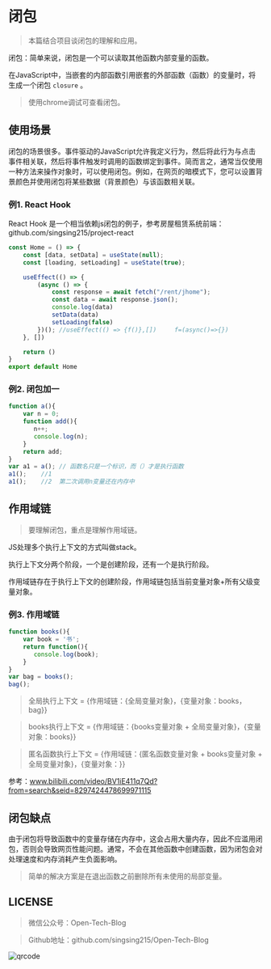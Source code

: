 # 闭包

> 本篇结合项目谈闭包的理解和应用。

闭包：简单来说，闭包是一个可以读取其他函数内部变量的函数。

在JavaScript中，当嵌套的内部函数引用嵌套的外部函数（函数）的变量时，将生成一个闭包 `closure` 。

> 使用chrome调试可查看闭包。

## 使用场景

闭包的场景很多。事件驱动的JavaScript允许我定义行为，然后将此行为与点击事件相关联，然后将事件触发时调用的函数绑定到事件。简而言之，通常当仅使用一种方法来操作对象时，可以使用闭包。例如，在网页的暗模式下，您可以设置背景颜色并使用闭包将某些数据（背景颜色）与该函数相关联。

### 例1. React Hook

React Hook 是一个相当依赖js闭包的例子，参考房屋租赁系统前端：github.com/singsing215/project-react

``` javascript
const Home = () => {
    const [data, setData] = useState(null);
    const [loading, setLoading] = useState(true);

    useEffect(() => {
        (async () => {
            const response = await fetch("/rent/jhome");
            const data = await response.json();
            console.log(data)
            setData(data)
            setLoading(false)
        })(); //useEffect(() => {f()},[])     f=(async()=>{})
    }, [])

    return ()
}
export default Home
```

### 例2. 闭包加一
``` javascript
function a(){
    var n = 0;
    function add(){
       n++;
       console.log(n);
    }
    return add;
}
var a1 = a(); // 函数名只是一个标识，而（）才是执行函数
a1();    //1
a1();    //2  第二次调用n变量还在内存中
```

## 作用域链

> 要理解闭包，重点是理解作用域链。

JS处理多个执行上下文的方式叫做stack。

执行上下文分两个阶段，一个是创建阶段，还有一个是执行阶段。

作用域链存在于执行上下文的创建阶段，作用域链包括当前变量对象+所有父级变量对象。

### 例3. 作用域链
``` javascript
function books(){
    var book = '书';
    return function(){
       console.log(book);
    }
}
var bag = books();
bag();
```
> 全局执行上下文 = {作用域链：{全局变量对象}，{变量对象：books，bag}}

> books执行上下文 = {作用域链：{books变量对象 + 全局变量对象}，{变量对象：books}}

> 匿名函数执行上下文 = {作用域链：{匿名函数变量对象 + books变量对象 + 全局变量对象}，{变量对象：}}

参考：www.bilibili.com/video/BV1iE411q7Qd?from=search&seid=8297424478699971115

## 闭包缺点

由于闭包将导致函数中的变量存储在内存中，这会占用大量内存，因此不应滥用闭包，否则会导致网页性能问题。通常，不会在其他函数中创建函数，因为闭包会对处理速度和内存消耗产生负面影响。

> 简单的解决方案是在退出函数之前删除所有未使用的局部变量。

## LICENSE

> 微信公众号：Open-Tech-Blog

> Github地址：github.com/singsing215/Open-Tech-Blog

![qrcode](https://m.qpic.cn/psc?/V537Qnpi0OXnJm2Konin077jks4ap2ow/bqQfVz5yrrGYSXMvKr.cqZs491lneOtH7kLYV2wRHulaIh6H8AG0sOgrRV5IOzhOeBPqvFlOAcjrjqxHkjHf.PFLhGbXhv2NOlTTJqCDHuw!/b&bo=WAFYAQAAAAABByA!&rf=viewer_4)